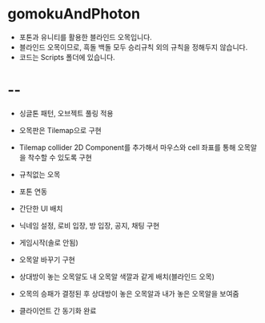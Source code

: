 # gomokuAndPhoton
- 포톤과 유니티를 활용한 블라인드 오목입니다.
- 블라인드 오목이므로, 흑돌 백돌 모두 승리규칙 외의 규칙을 정해두지 않습니다.
- 코드는 Scripts 폴더에 있습니다.

# --
- 싱글톤 패턴, 오브젝트 풀링 적용
- 오목판은 Tilemap으로 구현
- Tilemap collider 2D Component를 추가해서 마우스와 cell 좌표를 통해 오목알을 착수할 수 있도록 구현
- 규칙없는 오목

- 포톤 연동 
- 간단한 UI 배치 
- 닉네임 설정, 로비 입장, 방 입장, 공지, 채팅 구현 

- 게임시작(솔로 안됨) 
- 오목알 바꾸기 구현 
- 상대방이 놓는 오목알도 내 오목알 색깔과 같게 배치(블라인드 오목)
- 오목의 승패가 결정된 후 상대방이 놓은 오목알과 내가 놓은 오목알을 보여줌 
- 클라이언트 간 동기화 완료 

